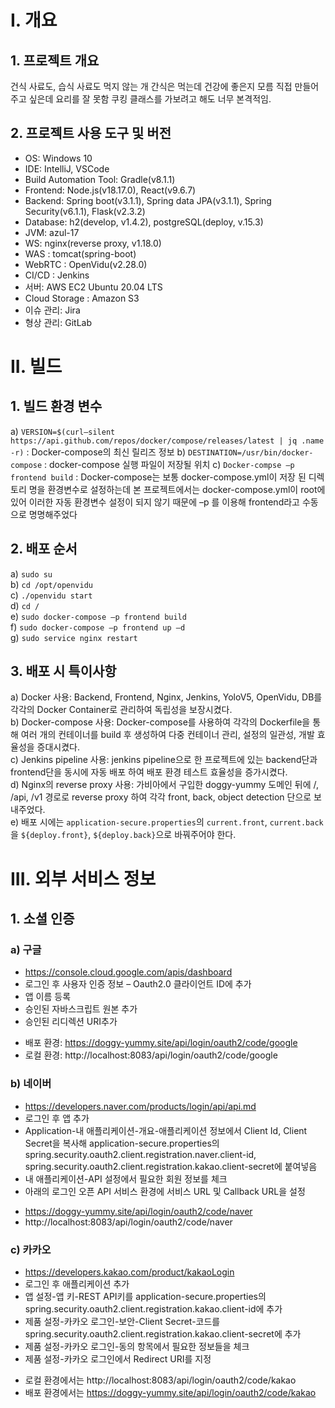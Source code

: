 # I.	개요
## 1.	프로젝트 개요
건식 사료도, 습식 사료도 먹지 않는 개
간식은 먹는데 건강에 좋은지 모름
직접 만들어주고 싶은데 요리를 잘 못함
쿠킹 클래스를 가보려고 해도 너무 본격적임. 

## 2.	프로젝트 사용 도구 및 버전
+ OS: Windows 10
+ IDE: IntelliJ, VSCode
+ Build Automation Tool: Gradle(v8.1.1)
+ Frontend: Node.js(v18.17.0), React(v9.6.7)
+ Backend: Spring boot(v3.1.1), Spring data JPA(v3.1.1), Spring Security(v6.1.1), Flask(v2.3.2)
+ Database: h2(develop, v1.4.2), postgreSQL(deploy, v.15.3)
+ JVM: azul-17
+ WS: nginx(reverse proxy, v1.18.0)
+ WAS : tomcat(spring-boot)
+ WebRTC : OpenVidu(v2.28.0)
+ CI/CD : Jenkins
+ 서버: AWS EC2 Ubuntu 20.04 LTS
+ Cloud Storage : Amazon S3
+ 이슈 관리: Jira
+ 형상 관리: GitLab
 
# II.	빌드 
## 1.	빌드 환경 변수
a)	`VERSION=$(curl—silent https://api.github.com/repos/docker/compose/releases/latest | jq .name -r)` : Docker-compose의 최신 릴리즈 정보
b)	`DESTINATION=/usr/bin/docker-compose` : docker-compose 실행 파일이 저장될 위치
c)	`Docker-compse –p frontend build` : Docker-compose는 보통 docker-compose.yml이 저장 된 디렉토리 명을 환경변수로 설정하는데 본 프로젝트에서는 docker-compose.yml이 root에 있어 이러한 자동 환경변수 설정이 되지 않기 때문에 –p 를 이용해 frontend라고 수동으로 명명해주었다

## 2.	배포 순서
a)	`sudo su`   
b)	`cd /opt/openvidu`   
c)	`./openvidu start`   
d)	`cd /`   
e)	`sudo docker-compose –p frontend build`   
f)	`sudo docker-compose –p frontend up –d`   
g)	`sudo service nginx restart`   

## 3.	배포 시 특이사항
a)	Docker 사용: Backend, Frontend, Nginx, Jenkins, YoloV5, OpenVidu, DB를 각각의 Docker Container로 관리하여 독립성을 보장시켰다.    
b)	Docker-compose 사용: Docker-compose를 사용하여 각각의 Dockerfile을 통해 여러 개의 컨테이너를 build 후 생성하여 다중 컨테이너 관리, 설정의 일관성, 개발 효율성을 증대시켰다.   
c)	Jenkins pipeline 사용: jenkins pipeline으로 한 프로젝트에 있는 backend단과 frontend단을 동시에 자동 배포 하여 배포 환경 테스트 효율성을 증가시켰다.   
d)	Nginx의 reverse proxy 사용: 가비아에서 구입한 doggy-yummy 도메인 뒤에 /, /api, /v1 경로로 reverse proxy 하여 각각 front, back, object 
detection 단으로 보내주었다.   
e)  배포 시에는 `application-secure.properties`의 `current.front`, `current.back`을 `${deploy.front}`, `${deploy.back}`으로 바꿔주어야 한다.   

# III.	외부 서비스 정보
## 1.	소셜 인증
### a)	구글
-	https://console.cloud.google.com/apis/dashboard
-	로그인 후 사용자 인증 정보 – Oauth2.0 클라이언트 ID에 추가
-	앱 이름 등록
-	승인된 자바스크립트 원본 추가
-	승인된 리디렉션 URI추가
+ 배포 환경: https://doggy-yummy.site/api/login/oauth2/code/google
+ 로컬 환경: http://localhost:8083/api/login/oauth2/code/google


### b)	네이버
-	https://developers.naver.com/products/login/api/api.md
-	로그인 후 앱 추가
-	Application-내 애플리케이션-개요-애플리케이션 정보에서 Client Id, Client Secret을 복사해 application-secure.properties의 spring.security.oauth2.client.registration.naver.client-id, spring.security.oauth2.client.registration.kakao.client-secret에 붙여넣음
-	내 애플리케이션-API 설정에서 필요한 회원 정보를 체크
-	아래의 로그인 오픈 API 서비스 환경에 서비스 URL 및 Callback URL을 설정
+ https://doggy-yummy.site/api/login/oauth2/code/naver
+ http://localhost:8083/api/login/oauth2/code/naver

### c)	카카오
-	https://developers.kakao.com/product/kakaoLogin
-	로그인 후 애플리케이션 추가
-	앱 설정-앱 키-REST API키를 application-secure.properties의 
spring.security.oauth2.client.registration.kakao.client-id에 추가
-	제품 설정-카카오 로그인-보안-Client Secret-코드를 spring.security.oauth2.client.registration.kakao.client-secret에 추가
-	제품 설정-카카오 로그인-동의 항목에서 필요한 정보들을 체크
-	제품 설정-카카오 로그인에서 Redirect URI를 지정
+ 로컬 환경에서는 http://localhost:8083/api/login/oauth2/code/kakao
+ 배포 환경에서는 https://doggy-yummy.site/api/login/oauth2/code/kakao



